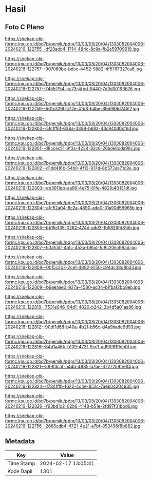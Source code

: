 # Hasil

## Foto C Plano

https://sirekap-obj-formc.kpu.go.id/bd7b/pemilu/pdpr/13/03/08/20/04/1303082004006-20240216-122755--df28add4-1714-484c-8c9a-fb2e59709919.jpg

https://sirekap-obj-formc.kpu.go.id/bd7b/pemilu/pdpr/13/03/08/20/04/1303082004006-20240216-122757--907069be-bdbc-4452-9882-4f5767327ca6.jpg

https://sirekap-obj-formc.kpu.go.id/bd7b/pemilu/pdpr/13/03/08/20/04/1303082004006-20240216-122757--7455f754-ca73-4fbd-9440-7d3d00193676.jpg

https://sirekap-obj-formc.kpu.go.id/bd7b/pemilu/pdpr/13/03/08/20/04/1303082004006-20240216-122759--561c329f-572e-41b8-b4be-89d988d745f7.jpg

https://sirekap-obj-formc.kpu.go.id/bd7b/pemilu/pdpr/13/03/08/20/04/1303082004006-20240216-122800--5fc1ff6f-636a-4398-b682-43c940d0cf6d.jpg

https://sirekap-obj-formc.kpu.go.id/bd7b/pemilu/pdpr/13/03/08/20/04/1303082004006-20240216-122801--d8ccec51-9f3a-4234-82c6-26ade8cda98c.jpg

https://sirekap-obj-formc.kpu.go.id/bd7b/pemilu/pdpr/13/03/08/20/04/1303082004006-20240216-122802--d1dd416b-54b0-4f13-931d-8b573ea71d9a.jpg

https://sirekap-obj-formc.kpu.go.id/bd7b/pemilu/pdpr/13/03/08/20/04/1303082004006-20240216-122803--eb3011eb-aa96-4e75-81fe-4621b40131df.jpg

https://sirekap-obj-formc.kpu.go.id/bd7b/pemilu/pdpr/13/03/08/20/04/1303082004006-20240216-122804--a1c52a04-8c2a-4890-ade0-31a90d58965b.jpg

https://sirekap-obj-formc.kpu.go.id/bd7b/pemilu/pdpr/13/03/08/20/04/1303082004006-20240216-122805--bb15ef35-0282-474d-add3-1b5826fd81db.jpg

https://sirekap-obj-formc.kpu.go.id/bd7b/pemilu/pdpr/13/03/08/20/04/1303082004006-20240216-122807--fcfa1ddf-4afc-453a-b9bd-1c8c20ea99ad.jpg

https://sirekap-obj-formc.kpu.go.id/bd7b/pemilu/pdpr/13/03/08/20/04/1303082004006-20240216-122808--00f5c2b7-2ce1-4892-8150-c94dc08d8b33.jpg

https://sirekap-obj-formc.kpu.go.id/bd7b/pemilu/pdpr/13/03/08/20/04/1303082004006-20240216-122809--b9eeaae0-927a-4580-ac04-b1fba12bb8eb.jpg

https://sirekap-obj-formc.kpu.go.id/bd7b/pemilu/pdpr/13/03/08/20/04/1303082004006-20240216-122810--7531e046-94d1-4820-b242-3b4d5a01aa86.jpg

https://sirekap-obj-formc.kpu.go.id/bd7b/pemilu/pdpr/13/03/08/20/04/1303082004006-20240216-122812--90df1d68-b40a-4b2f-b56c-d4a9bade9d93.jpg

https://sirekap-obj-formc.kpu.go.id/bd7b/pemilu/pdpr/13/03/08/20/04/1303082004006-20240216-122816--84d1a46b-b109-473f-9cc1-ad90f619eb0f.jpg

https://sirekap-obj-formc.kpu.go.id/bd7b/pemilu/pdpr/13/03/08/20/04/1303082004006-20240216-122821--599f3caf-a44b-4885-b7be-3727259fe6f4.jpg

https://sirekap-obj-formc.kpu.go.id/bd7b/pemilu/pdpr/13/03/08/20/04/1303082004006-20240216-122824--17841ffb-f622-4c4e-852c-7aeb04204935.jpg

https://sirekap-obj-formc.kpu.go.id/bd7b/pemilu/pdpr/13/03/08/20/04/1303082004006-20240216-122826--f93bd1c2-02b6-4148-b51e-2fd97f31bbd6.jpg

https://sirekap-obj-formc.kpu.go.id/bd7b/pemilu/pdpr/13/03/08/20/04/1303082004006-20240216-122756--2666cdb4-4721-4e21-a7bf-853496f8b882.jpg


## Metadata

| Key        | Value               |
| ---------- | ------------------- |
| Time Stamp | 2024-02-17 13:05:41 |
| Kode Dapil | 1301                |




